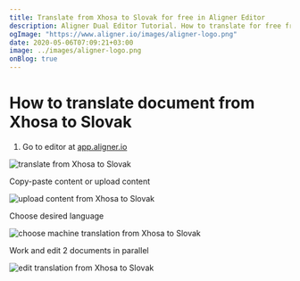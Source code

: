 ```yaml
---
title: Translate from Xhosa to Slovak for free in Aligner Editor
description: Aligner Dual Editor Tutorial. How to translate for free from Xhosa to Slovak. Aligner is multilingual document management platform. 
ogImage: "https://www.aligner.io/images/aligner-logo.png"
date: 2020-05-06T07:09:21+03:00
image: ../images/aligner-logo.png
onBlog: true
---
```


# How to translate document from Xhosa to Slovak

1. Go to editor at [app.aligner.io](https://app.aligner.io "Aligner App web page")

![translate from Xhosa to Slovak](../aligner-blank-editor.png "translate from Xhosa to Slovak")

Copy-paste content or upload content

![upload content from Xhosa to Slovak](../aligner-uploaded-document.png "upload content from Xhosa to Slovak")

Choose desired language

![choose machine translation from Xhosa to Slovak](../aligner-language-dropdown.png "choose machine translation from Xhosa to Slovak")

Work and edit 2 documents in parallel

![edit translation from Xhosa to Slovak](../aligner-double-sitded-editor.png "edit translation from Xhosa to Slovak")

